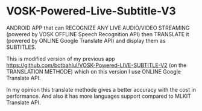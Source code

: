 # VOSK-Powered-Live-Subtitle-V3
ANDROID APP that can RECOGNIZE ANY LIVE AUDIO/VIDEO STREAMING (powered by VOSK OFFLINE Speech Recognition API) then TRANSLATE it (powered by ONLINE Google Translate API) and display them as SUBTITLES.

This is modified version of my previous app https://github.com/botbahlul/VOSK-Powered-LIVE-SUBTITLE-V2 (on the TRANSLATION METHODE) which on this version I use ONLINE Google Translate API.

In my opinion this translate methode gives a better accuracy with the cost in performance. And also it has more languages support compared to MLKIT Translate API.
